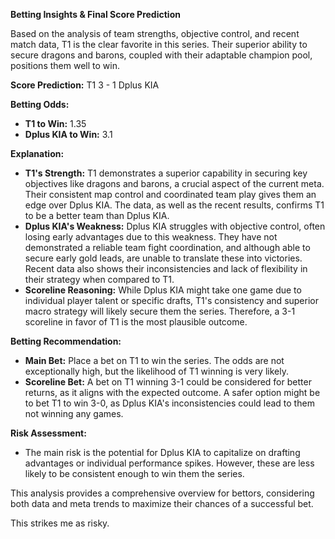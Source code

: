 **Betting Insights & Final Score Prediction**

Based on the analysis of team strengths, objective control, and recent match data, T1 is the clear favorite in this series. Their superior ability to secure dragons and barons, coupled with their adaptable champion pool, positions them well to win.

**Score Prediction:** T1 3 - 1 Dplus KIA

**Betting Odds:**

*   **T1 to Win:** 1.35
*   **Dplus KIA to Win:** 3.1

**Explanation:**

*   **T1's Strength:** T1 demonstrates a superior capability in securing key objectives like dragons and barons, a crucial aspect of the current meta. Their consistent map control and coordinated team play gives them an edge over Dplus KIA. The data, as well as the recent results, confirms T1 to be a better team than Dplus KIA.
*   **Dplus KIA's Weakness:** Dplus KIA struggles with objective control, often losing early advantages due to this weakness. They have not demonstrated a reliable team fight coordination, and although able to secure early gold leads, are unable to translate these into victories. Recent data also shows their inconsistencies and lack of flexibility in their strategy when compared to T1.
*   **Scoreline Reasoning:** While Dplus KIA might take one game due to individual player talent or specific drafts, T1's consistency and superior macro strategy will likely secure them the series. Therefore, a 3-1 scoreline in favor of T1 is the most plausible outcome.

**Betting Recommendation:**

*   **Main Bet:** Place a bet on T1 to win the series. The odds are not exceptionally high, but the likelihood of T1 winning is very likely.
*   **Scoreline Bet:** A bet on T1 winning 3-1 could be considered for better returns, as it aligns with the expected outcome. A safer option might be to bet T1 to win 3-0, as Dplus KIA's inconsistencies could lead to them not winning any games.

**Risk Assessment:**

*   The main risk is the potential for Dplus KIA to capitalize on drafting advantages or individual performance spikes. However, these are less likely to be consistent enough to win them the series.

This analysis provides a comprehensive overview for bettors, considering both data and meta trends to maximize their chances of a successful bet.

This strikes me as risky.